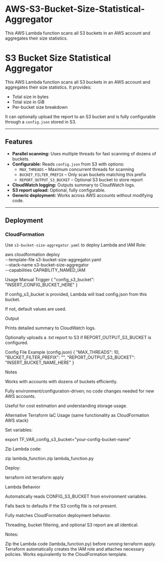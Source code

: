 # AWS-S3-Bucket-Size-Statistical-Aggregator
This AWS Lambda function scans all S3 buckets in an AWS account and aggregates their size statistics.

# S3 Bucket Size Statistical Aggregator

This AWS Lambda function scans all S3 buckets in an AWS account and aggregates their size statistics. It provides:

- Total size in bytes
- Total size in GiB
- Per-bucket size breakdown

It can optionally upload the report to an S3 bucket and is fully configurable through a `config.json` stored in S3.

---

## **Features**

- **Parallel scanning:** Uses multiple threads for fast scanning of dozens of buckets.
- **Configurable:** Reads `config.json` from S3 with options:
  - `MAX_THREADS` – Maximum concurrent threads for scanning
  - `BUCKET_FILTER_PREFIX` – Only scan buckets matching this prefix
  - `REPORT_OUTPUT_S3_BUCKET` – Optional S3 bucket to store report
- **CloudWatch logging:** Outputs summary to CloudWatch logs.
- **S3 report upload:** Optional, fully configurable.
- **Generic deployment:** Works across AWS accounts without modifying code.

---

## **Deployment**

### CloudFormation
Use `s3-bucket-size-aggregator.yaml` to deploy Lambda and IAM Role:

aws cloudformation deploy \
  --template-file s3-bucket-size-aggregator.yaml \
  --stack-name s3-bucket-size-aggregator \
  --capabilities CAPABILITY_NAMED_IAM

Usage
Manual Trigger
{
  "config_s3_bucket": "INSERT_CONFIG_BUCKET_HERE"
}


If config_s3_bucket is provided, Lambda will load config.json from this bucket.

If not, default values are used.

Output

Prints detailed summary to CloudWatch logs.

Optionally uploads a .txt report to S3 if REPORT_OUTPUT_S3_BUCKET is configured.

Config File Example (config.json)
{
  "MAX_THREADS": 10,
  "BUCKET_FILTER_PREFIX": "",
  "REPORT_OUTPUT_S3_BUCKET": "INSERT_BUCKET_NAME_HERE"
}

Notes

Works with accounts with dozens of buckets efficiently.

Fully environment/configuration-driven; no code changes needed for new AWS accounts.

Useful for cost estimation and understanding storage usage.


Alternative Terraform IaC Usage (same functionality as CloudFormation AWS stack)

Set variables:

export TF_VAR_config_s3_bucket="your-config-bucket-name"


Zip Lambda code:

zip lambda_function.zip lambda_function.py


Deploy:

terraform init
terraform apply

Lambda Behavior

Automatically reads CONFIG_S3_BUCKET from environment variables.

Falls back to defaults if the S3 config file is not present.

Fully matches CloudFormation deployment behavior.

Threading, bucket filtering, and optional S3 report are all identical.

Notes:

Zip the Lambda code (lambda_function.py) before running terraform apply.
Terraform automatically creates the IAM role and attaches necessary policies.
Works equivalently to the CloudFormation template.
